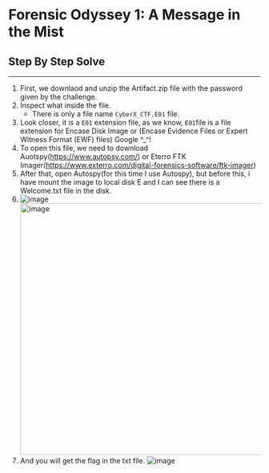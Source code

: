 # Forensic Odyssey 1: A Message in the Mist
## Step By Step Solve
---
1. First, we downlaod and unzip the Artifact.zip file with the password given by the challenge.
2. Inspect what inside the file.
   - There is only a file name ```CyberX_CTF.E01``` file.
3. Look closer, it is a ```E01``` extension file, as we know, ```E01```file is a file extension for Encase Disk Image or (Encase Evidence Files or Expert Witness Format (EWF) files) Google ^_^!
4. To open this file, we need to download Auotspy(https://www.autopsy.com/) or Eterro FTK Imager(https://www.exterro.com/digital-forensics-software/ftk-imager)
5. After that, open Autospy(for this time I use Autospy), but before this, i have mount the image to local disk E and I can see there is a Welcome.txt file in the disk.
6. ![image](https://github.com/user-attachments/assets/593e4d72-ceeb-4e7d-a35a-60bfbf0c7c5f)
   <img width="501" alt="image" src="https://github.com/user-attachments/assets/c16df287-4631-46d4-acc6-b511698abf16" />
7. And you will get the flag in the txt file.
   ![image](https://github.com/user-attachments/assets/44e82b55-2148-4f53-beec-277bd3f09b4a)

